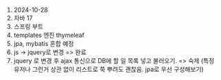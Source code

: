 1. 2024-10-28
2. 자바 17
2. 스프링 부트
3. templates 엔진 thymeleaf
4. jpa, mybatis 혼합 예정
5. js -> jquery로 변경 => 완료
6. jquery 로 변경 후 ajax 통신으로 DB에 할 일 목록 넣고 불러오기. => 숙제
   (특정 유저나 그런거 상관 없이 리스트로 쭉 뿌려도 괜찮음.
    jpa로 우선 구성해보기)